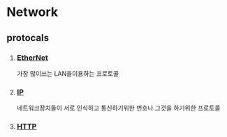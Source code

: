 # Network 

## protocals

1. ### [EtherNet](./protocols/Ethernet.md)
    가장 많이쓰는 LAN을이용하는 프로토콜
2. ### [IP](./protocols/Ip.md)
    네트워크장치들이 서로 인식하고 통신하기위한 번호나 그것을 하기위한 프로토콜

3. ### [HTTP](./protocols/http(1.1).md)